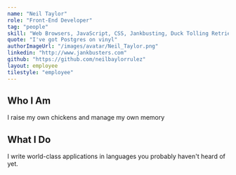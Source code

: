 ```yaml
---
name: "Neil Taylor"
role: "Front-End Developer"
tag: "people"
skill: "Web Browsers, JavaScript, CSS, Jankbusting, Duck Tolling Retrievers"
quote: "I've got Postgres on vinyl"
authorImageUrl: "/images/avatar/Neil_Taylor.png"
linkedin: "http://www.jankbusters.com"
github: "https://github.com/neilbaylorrulez"
layout: employee
tilestyle: "employee"
---
```


## Who I Am
I raise my own chickens and manage my own memory

## What I Do
I write world-class applications in languages you probably haven't heard of yet.
